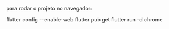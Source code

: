 para rodar o projeto no navegador:

flutter config --enable-web
flutter pub get
flutter run -d chrome
